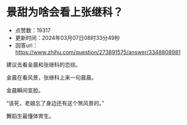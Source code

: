 # 景甜为啥会看上张继科？
- 点赞数：19317
- 更新时间：2024年03月07日08时33分49秒
- 回答url：https://www.zhihu.com/question/273891575/answer/3348808981
<body>
 <p data-pid="hpPtALsu">建议去看金晨和张继科的恋综。</p>
 <p data-pid="nV3N3bOn">金晨在看风景，张继科上来一句晨晨。</p>
 <p data-pid="opBkKuNt">金晨瞬间变脸。</p>
 <p data-pid="5REfr5OE">“该死，老娘忘了身边还有这个煞风景的。”</p>
 <p data-pid="MQdxtt5L">舞蹈生最懂体育生。</p>
</body>
